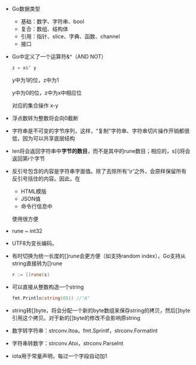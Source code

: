 - Go数据类型

  - 基础：数字、字符串、bool
  - 复合：数组、结构体
  - 引用：指针、slice、字典、函数、channel
  - 接口

- Go中定义了一个运算符&^（AND NOT）

  ```go
  z = x&^ y
  ```

  y中为1的位，z中为1

  y中为0的位，z中为x中相应位

  对应的集合操作 x-y

- 浮点数转为整数将会向0截断

- 字符串是不可变的字节序列，这样，“复制”字符串、字符串切片操作开销都很低，因为可以共享底层结构

- len将会返回字符串中**字节的数目**，而不是其中的rune数目；相应的，s[i]将会返回第i个字节

- 反引号包含的内容是字符串字面值。除了去除所有'\r'之外，会原样保留所有反引号括住的内容。因此，在

  - HTML模版
  - JSON值
  - 命令行信息中

  使用很方便

- rune ~ int32

- UTF8为变长编码。

- 有时切换为统一长度的[]rune会更方便（如支持random index），Go支持从string直接转为[]rune

  ```go
  r := []rune(s)
  ```

- 可以直接从整数构造一个string

  ```go
  fmt.Println(string(65)) //"A"
  ```

- string转[]byte，将会分配一个新的byte数组来保存string的拷贝，然后[]byte引用这个拷贝。对于新的[]byte的修改不会影响原string

- 数字转字符串：strconv.Itoa，fmt.Sprintf，strconv.FormatInt

- 字符串转数字：strconv.Atoi，strconv.ParseInt

- iota用于常量声明，每过一个字段自动加1